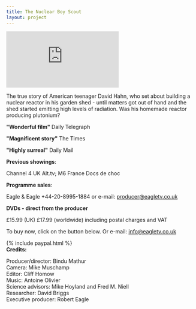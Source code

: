 ```yaml
---
title: The Nuclear Boy Scout
layout: project
---
```


<div class='video-container'>
<iframe class="video" src="https://player.vimeo.com/video/352880686?title=0&byline=0&portrait=0" frameborder="0" allow="autoplay; fullscreen" allowfullscreen></iframe>
</div>

The true story of American teenager David Hahn, who set about building a nuclear reactor in his garden shed - until matters got out of hand and the shed started emitting high levels of radiation. Was his homemade reactor producing plutonium?

**"Wonderful film"** Daily Telegraph

**"Magnificent story"** The Times

**"Highly surreal"** Daily Mail

**Previous showings**:

Channel 4 UK Alt.tv; M6 France Docs de choc

**Programme sales**:

Eagle & Eagle +44-20-8995-1884 or e-mail: <a href="mailto:producer@eagletv.co.uk">producer@eagletv.co.uk</a>

**DVDs - direct from the producer**

£15.99 (UK) £17.99 (worldwide) including postal charges and VAT

To buy now, click on the button below. Or e-mail: <a href="mailto:info@eagletv.co.uk">info@eagletv.co.uk</a>

{% include paypal.html %}
<br>
**Credits:**

Producer/director: Bindu Mathur<br>
Camera: Mike Muschamp<br>
Editor: Cliff Homow<br>
Music: Antoine Olivier<br>
Science advisors: Mike Hoyland and Fred M. Niell<br>
Researcher: David Briggs<br>
Executive producer: Robert Eagle

